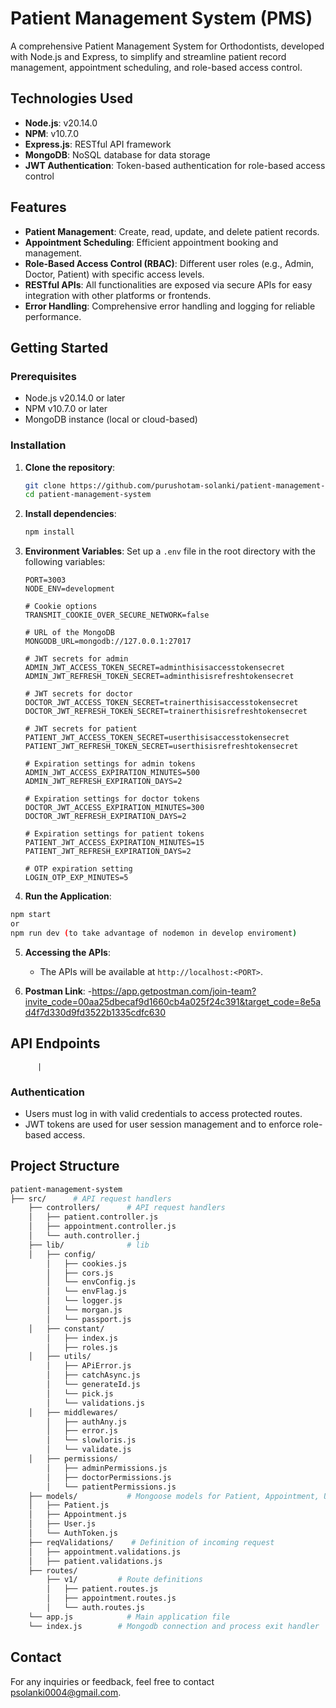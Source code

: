 # Patient Management System (PMS)

A comprehensive Patient Management System for Orthodontists, developed with Node.js and Express, to simplify and streamline patient record management, appointment scheduling, and role-based access control.

## Technologies Used

- **Node.js**: v20.14.0
- **NPM**: v10.7.0
- **Express.js**: RESTful API framework
- **MongoDB**: NoSQL database for data storage
- **JWT Authentication**: Token-based authentication for role-based access control

## Features

- **Patient Management**: Create, read, update, and delete patient records.
- **Appointment Scheduling**: Efficient appointment booking and management.
- **Role-Based Access Control (RBAC)**: Different user roles (e.g., Admin, Doctor, Patient) with specific access levels.
- **RESTful APIs**: All functionalities are exposed via secure APIs for easy integration with other platforms or frontends.
- **Error Handling**: Comprehensive error handling and logging for reliable performance.

## Getting Started

### Prerequisites

- Node.js v20.14.0 or later
- NPM v10.7.0 or later
- MongoDB instance (local or cloud-based)

### Installation

1. **Clone the repository**:

   ```bash
   git clone https://github.com/purushotam-solanki/patient-management-system.git
   cd patient-management-system
   ```

2. **Install dependencies**:

   ```bash
   npm install
   ```

3. **Environment Variables**:
   Set up a `.env` file in the root directory with the following variables:

   ```env
   PORT=3003
   NODE_ENV=development

   # Cookie options
   TRANSMIT_COOKIE_OVER_SECURE_NETWORK=false

   # URL of the MongoDB
   MONGODB_URL=mongodb://127.0.0.1:27017

   # JWT secrets for admin
   ADMIN_JWT_ACCESS_TOKEN_SECRET=adminthisisaccesstokensecret
   ADMIN_JWT_REFRESH_TOKEN_SECRET=adminthisisrefreshtokensecret

   # JWT secrets for doctor
   DOCTOR_JWT_ACCESS_TOKEN_SECRET=trainerthisisaccesstokensecret
   DOCTOR_JWT_REFRESH_TOKEN_SECRET=trainerthisisrefreshtokensecret

   # JWT secrets for patient
   PATIENT_JWT_ACCESS_TOKEN_SECRET=userthisisaccesstokensecret
   PATIENT_JWT_REFRESH_TOKEN_SECRET=userthisisrefreshtokensecret

   # Expiration settings for admin tokens
   ADMIN_JWT_ACCESS_EXPIRATION_MINUTES=500
   ADMIN_JWT_REFRESH_EXPIRATION_DAYS=2

   # Expiration settings for doctor tokens
   DOCTOR_JWT_ACCESS_EXPIRATION_MINUTES=300
   DOCTOR_JWT_REFRESH_EXPIRATION_DAYS=2

   # Expiration settings for patient tokens
   PATIENT_JWT_ACCESS_EXPIRATION_MINUTES=15
   PATIENT_JWT_REFRESH_EXPIRATION_DAYS=2

   # OTP expiration setting
   LOGIN_OTP_EXP_MINUTES=5

   ```

4. **Run the Application**:

```bash
npm start
or
npm run dev (to take advantage of nodemon in develop enviroment)
```

5. **Accessing the APIs**:
   - The APIs will be available at `http://localhost:<PORT>`.

6. **Postman Link**:
    -https://app.getpostman.com/join-team?invite_code=00aa25dbecaf9d1660cb4a025f24c391&target_code=8e5ad4f7d330d9fd3522b1335cdfc630
## API Endpoints

          |

### Authentication

- Users must log in with valid credentials to access protected routes.
- JWT tokens are used for user session management and to enforce role-based access.

## Project Structure

```bash
patient-management-system
├── src/      # API request handlers
    ├── controllers/      # API request handlers
    │   ├── patient.controller.js
    │   ├── appointment.controller.js
    │   └── auth.controller.j
    ├── lib/              # lib
    │   ├── config/
        │   ├── cookies.js
        │   ├── cors.js
        │   └── envConfig.js
        │   └── envFlag.js
        │   └── logger.js
        │   └── morgan.js
        │   └── passport.js
    │   ├── constant/
        │   ├── index.js
        │   ├── roles.js
    │   ├── utils/
        │   ├── APiError.js
        │   ├── catchAsync.js
        │   └── generateId.js
        │   └── pick.js
        │   └── validations.js
    │   ├── middlewares/
        │   ├── authAny.js
        │   ├── error.js
        │   └── slowloris.js
        │   └── validate.js
    │   ├── permissions/
        │   ├── adminPermissions.js
        │   ├── doctorPermissions.js
        │   └── patientPermissions.js
    ├── models/           # Mongoose models for Patient, Appointment, User, AuthTokens
    │   ├── Patient.js
    │   ├── Appointment.js
    │   ├── User.js
    │   └── AuthToken.js
    ├── reqValidations/    # Definition of incoming request
    │   ├── appointment.validations.js
    │   ├── patient.validations.js
    ├── routes/
        ├── v1/         # Route definitions
        │   ├── patient.routes.js
        │   ├── appointment.routes.js
        │   └── auth.routes.js
    └── app.js            # Main application file
    └── index.js        # Mongodb connection and process exit handler

```

## Contact

For any inquiries or feedback, feel free to contact psolanki0004@gmail.com.
